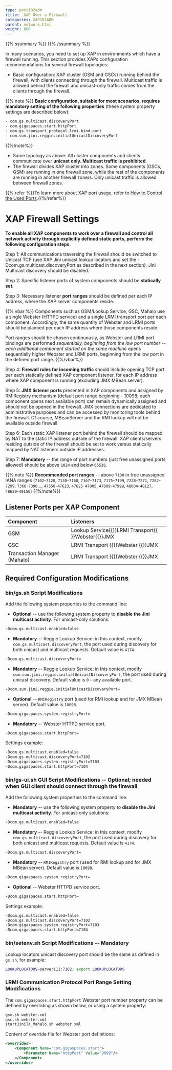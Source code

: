 ```yaml
---
type: post102adm
title:  XAP Over a Firewall
categories: XAP102ADM
parent: network.html
weight: 600
---
```


{{% ssummary   %}} {{% /ssummary %}}

In many scenarios, you need to set up XAP in environments which have a firewall running. This section&nbsp;provides&nbsp;XAPs configuration recommendations for several firewall topologies:

- Basic configuration: XAP cluster (GSM and GSCs) running behind the firewall, with clients connecting through the firewall. Multicast traffic is allowed behind the firewall and unicast-only traffic comes from the clients through the firewall.

{{% note %}}
**Basic configuration, suitable for most scenarios, requires mandatory setting of the following properties** (these system property settings are described below):


```bash
- com.gs.multicast.discoveryPort
- com.gigaspaces.start.httpPort
- com.gs.transport_protocol.lrmi.bind-port
- com.sun.jini.reggie.initialUnicastDiscoveryPort
```

{{%/note%}}

- Same topology as above: All cluster components and clients communicate over **unicast only. Multicast traffic is prohibited**.
- The firewall divides XAP cluster into zones. Some components (GSCs, GSM) are running in one firewall zone, while the rest of the components are running in another firewall zone/s. Only unicast traffic is allowed between firewall zones.

{{% refer %}}To learn more about XAP port usage, refer to [How to Control the Used Ports](./network-ports.html).{{%/refer%}}

# XAP Firewall Settings



**To enable all XAP components to work over a firewall and control all network activity through explicitly defined static ports, perform the following configuration steps**:

Step 1: All communications traversing the firewall should be switched to Unicast TCP (use XAP Jini unicast lookup locators and set the -Dcom.gs.multicast.discoveryPort as described in the next section), Jini Multicast discovery should be disabled.<br>

Step 2: Specific listener ports of system components should be **statically set**.   <br>

Step 3: Necessary listener **port ranges** should be defined per each IP address, where the XAP server components reside.

{{% vbar %}}
Components such as GSM/Lookup Service, GSC, Mahalo use a single Webster (HTTPD service) and a single LRMI transport port per each component. Accordingly, the same quantity of Webster and LRMI ports should be planned per each IP address where those components reside.

Port ranges should be chosen continuously, as Webster and LRMI port bindings are performed **sequentially*, beginning from the low port number -- each additional component started on the *same machine** opens sequentially higher Webster and LRMI ports, beginning from the low port in the defined port range.
{{%/vbar%}}

Step 4: **Firewall rules for incoming traffic** should include opening TCP port per each statically defined XAP component listener, for each IP address where XAP component is running (excluding JMX MBean server).<br>

Step 5: **JMX listener ports** presented in XAP components and assigned by RMIRegistry mechanism (default port range beginning - 10098; each component opens next available port) can remain dynamically assigned and should not be opened in the firewall. JMX connections are dedicated to administrative purposes and can be accessed by monitoring tools behind the firewall. Of course, MBeanServer and the RMI lookup will not be available outside firewall <br>

Step 6: Each static XAP listener port behind the firewall should be mapped by NAT to the static IP address outside of the firewall. XAP clients/servers residing outside of the firewall should be set to work versus statically mapped by NAT listeners outside IP addresses.<br>

Step 7: **Mandatory** -- the range of port numbers (just free unassigned ports allowed) should be above `1024` and below `65536`.

{{% note %}}
**Recommended port ranges** -- above `7100` in free unassigned IANA ranges (`7102`\-`7120`, `7130`\-`7160`, `7167`\-`7173`, `7175`\-`7199`, `7228`\-`7271`, `7282`\-`7299`, `7366`\-`7390`..., `47558`\-`47623`, `47625`\-`47805`, `47809`\-`47999`, `48004`\-`48127`, `48620`\-`49150`)
{{%/note%}}

## Listener Ports per XAP Component


| Component | Listeners |
|:----------|:----------|
| GSM | Lookup Service{{<wbr>}}LRMI Transport{{<wbr>}}Webster{{<wbr>}}JMX |
| GSC | LRMI Transport {{<wbr>}}Webster {{<wbr>}}JMX |
| Transaction Manager (Mahalo) | LRMI Transport {{<wbr>}}Webster {{<wbr>}}JMX |

## Required Configuration Modifications





### bin/gs.sh Script Modifications

Add the following system properties to the command line:

- **Optional** -- use the following system property to **disable the Jini multicast activity**. For unicast-only solutions:


```bash
-Dcom.gs.multicast.enabled=false
```

- **Mandatory** -- Reggie Lookup Service: in this context, modify `com.gs.multicast.discoveryPort`, the port used during discovery for both unicast and multicast requests. Default value is `4174`.


```bash
-Dcom.gs.multicast.discoveryPort=
```

- **Mandatory** -- Reggie Lookup Service: in this context, modify `com.sun.jini.reggie.initialUnicastDiscoveryPort`, the port used during unicast discovery. Default value is `0` - any available port.


```bash
-Dcom.sun.jini.reggie.initialUnicastDiscoveryPort=
```

- **Optional** -- `RMIRegistry` port (used for RMI lookup and for JMX MBean server). Default value is `10098`.


```bash
-Dcom.gigaspaces.system.registryPort=
```

- **Mandatory** -- Webster HTTPD service port.


```bash
-Dcom.gigaspaces.start.httpPort=
```

Settings example:


```bash
-Dcom.gs.multicast.enabled=false
-Dcom.gs.multicast.discoveryPort=7102
-Dcom.gigaspaces.system.registryPort=7103
-Dcom.gigaspaces.start.httpPort=7104
```

### bin/gs-ui.sh GUI Script Modifications -- Optional; needed when GUI client should connect through the firewall

Add the following system properties to the command line:

- **Mandatory** -- use the following system property to **disable the Jini multicast activity**. For unicast-only solutions:


```bash
-Dcom.gs.multicast.enabled=false
```

- **Mandatory** -- Reggie Lookup Service: in this context, modify `com.gs.multicast.discoveryPort`, the port used during discovery for both unicast and multicast requests. Default value is `4174`.


```bash
-Dcom.gs.multicast.discoveryPort=
```

- **Mandatory** -- `RMIRegistry` port (used for RMI lookup and for JMX MBean server). Default value is `10098`.


```bash
-Dcom.gigaspaces.system.registryPort=
```

- **Optional** -- Webster HTTPD service port.


```bash
-Dcom.gigaspaces.start.httpPort=
```

Settings example:


```bash
-Dcom.gs.multicast.enabled=false
-Dcom.gs.multicast.discoveryPort=7102
-Dcom.gigaspaces.system.registryPort=7103
-Dcom.gigaspaces.start.httpPort=7104
```

### bin/setenv.sh Script Modifications -- Mandatory

Lookup locators unicast discovery port should be the same as defined in `gs.sh`, for example:


```bash
LOOKUPLOCATORS=server111:7102; export LOOKUPLOCATORS
```

### LRMI Communication Protocol Port Range Setting Modifications


The `com.gigaspaces.start.httpPort` Webster port number property can be defined by overriding as shown below, or using a system property:


```bash
gsm.sh webster.xml
gsc.sh webster.xml
startJiniTX_Mahalo.sh webster.xml
```

Content of override file for Webster port definitions:


```xml
<overrides>
    <Component Name="com.gigaspaces.start">
        <Parameter Name="httpPort" Value="9099"/>
    </Component>
</overrides>
```



